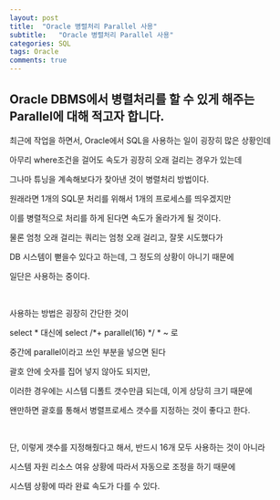 ```yaml
---
layout: post
title:  "Oracle 병렬처리 Parallel 사용"
subtitle:   "Oracle 병렬처리 Parallel 사용"
categories: SQL
tags: Oracle
comments: true
---
```


## Oracle DBMS에서 병렬처리를 할 수 있게 해주는 Parallel에 대해 적고자 합니다.

최근에 작업을 하면서, Oracle에서 SQL을 사용하는 일이 굉장히 많은 상황인데

아무리 where조건을 걸어도 속도가 굉장히 오래 걸리는 경우가 있는데

그나마 튜닝을 계속해보다가 찾아낸 것이 병렬처리 방법이다.

원래라면 1개의 SQL문 처리를 위해서 1개의 프로세스를 띄우겠지만

이를 병렬적으로 처리를 하게 된다면 속도가 올라가게 될 것이다.

물론 엄청 오래 걸리는 쿼리는 엄청 오래 걸리고, 잘못 시도했다가

DB 시스템이 뻗을수 있다고 하는데, 그 정도의 상황이 아니기 때문에

일단은 사용하는 중이다.

<br/>

사용하는 방법은 굉장히 간단한 것이

select * 대신에 select /*+ parallel(16) */ * ~ 로

중간에 parallel이라고 쓰인 부분을 넣으면 된다

괄호 안에 숫자를 집어 넣지 않아도 되지만,

이러한 경우에는 시스템 디폴트 갯수만큼 되는데, 이게 상당히 크기 때문에

왠만하면 괄호를 통해서 병렬프로세스 갯수를 지정하는 것이 좋다고 한다.

<br/>

단, 이렇게 갯수를 지정해줬다고 해서, 반드시 16개 모두 사용하는 것이 아니라

시스템 자원 리소스 여유 상황에 따라서 자동으로 조정을 하기 때문에

시스템 상황에 따라 완료 속도가 다를 수 있다.


